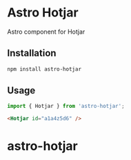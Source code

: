 # Astro Hotjar

Astro component for Hotjar

## Installation

```bash
npm install astro-hotjar
```

## Usage

```js
import { Hotjar } from 'astro-hotjar';
```

```html
<Hotjar id="a1a4z5d6" />
```
# astro-hotjar

